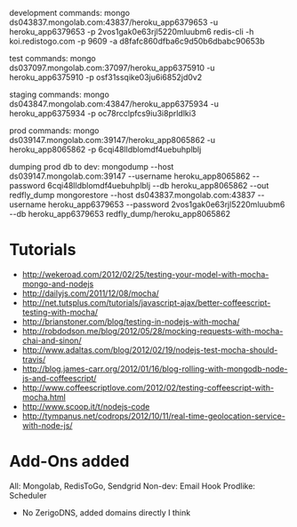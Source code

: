 development commands:
mongo ds043837.mongolab.com:43837/heroku_app6379653 -u heroku_app6379653 -p 2vos1gak0e63rjl5220mluubm6
redis-cli -h koi.redistogo.com -p 9609 -a d8fafc860dfba6c9d50b6dbabc90653b

test commands:
mongo ds037097.mongolab.com:37097/heroku_app6375910 -u heroku_app6375910 -p osf31ssqike03ju6i6852jd0v2

staging commands:
mongo ds043847.mongolab.com:43847/heroku_app6375934 -u heroku_app6375934 -p oc78rcclpfcs9iu3i8prldlki3

prod commands:
mongo ds039147.mongolab.com:39147/heroku_app8065862 -u heroku_app8065862 -p 6cqi48lldblomdf4uebuhplblj

dumping prod db to dev:
mongodump --host ds039147.mongolab.com:39147 --username heroku_app8065862 --password 6cqi48lldblomdf4uebuhplblj --db heroku_app8065862 --out redfly_dump
mongorestore --host ds043837.mongolab.com:43837 --username heroku_app6379653 --password 2vos1gak0e63rjl5220mluubm6 --db heroku_app6379653 redfly_dump/heroku_app8065862


Tutorials
===============

- http://wekeroad.com/2012/02/25/testing-your-model-with-mocha-mongo-and-nodejs
- http://dailyjs.com/2011/12/08/mocha/
- http://net.tutsplus.com/tutorials/javascript-ajax/better-coffeescript-testing-with-mocha/
- http://brianstoner.com/blog/testing-in-nodejs-with-mocha/
- http://robdodson.me/blog/2012/05/28/mocking-requests-with-mocha-chai-and-sinon/
- http://www.adaltas.com/blog/2012/02/19/nodejs-test-mocha-should-travis/
- http://blog.james-carr.org/2012/01/16/blog-rolling-with-mongodb-node-js-and-coffeescript/
- http://www.coffeescriptlove.com/2012/02/testing-coffeescript-with-mocha.html
- http://www.scoop.it/t/nodejs-code
- http://tympanus.net/codrops/2012/10/11/real-time-geolocation-service-with-node-js/


Add-Ons added
====================
All: Mongolab, RedisToGo, Sendgrid
Non-dev: Email Hook
Prodlike: Scheduler

- No ZerigoDNS, added domains directly I think
